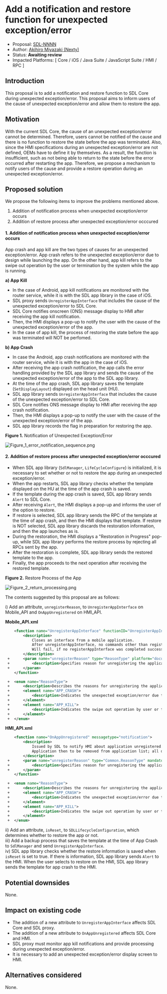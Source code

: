# Add a notification and restore function for unexpected exception/error

* Proposal: [SDL-NNNN](NNNN-Add-a-notification-and-restore-function-for-unexpected-exception-error.md)
* Author: [Akihiro Miyazaki (Nexty)](https://github.com/Akihiro-Miyazaki)
* Status: **Awaiting review**
* Impacted Platforms: [ Core / iOS / Java Suite / JavaScript Suite / HMI / RPC ]

## Introduction
This proposal is to add a notification and restore function to SDL Core during unexpected exception/error. This proposal aims to inform users of the cause of unexpected exception/error and allow them to restore the app.


## Motivation
With the current SDL Core, the cause of an unexpected exception/error cannot be determined. Therefore, users cannot be notified of the cause and there is no function to restore the state before the app was terminated. Also, since the HMI specifications during an unexpected exception/error are not defined, OEMs have to define it by themselves. As a result, the function is insufficient, such as not being able to return to the state before the error occurred after restarting the app. Therefore, we propose a mechanism to notify users of the cause and provide a restore operation during an unexpected exception/error.


## Proposed solution
We propose the following items to improve the problems mentioned above.
1. Addition of notification process when unexpected exception/error occurs
2. Addition of restore process after unexpected exception/error occcured

#### 1. Addition of notification process when unexpected exception/error occurs
App crash and app kill are the two types of causes for an unexpected exception/error. App crash refers to the unexpected exception/error due to design while launching the app. On the other hand, app kill refers to the swipe out operation by the user or termination by the system while the app is running.

<b>a) App Kill</b>

- In the case of Android, app kill notifications are monitored with the router service, while it is with the SDL app library in the case of iOS.
- SDL proxy sends `UnregisterAppInterface` that includes the cause of the unexpected exception/error to SDL Core.
- SDL Core notifies onscreen (ONS) message display to HMI after receiving the app kill notification.
- Then, the HMI displays a pop-up to notify the user with the cause of the unexpected exception/error of the app.
- In the case of app kill, the process of restoring the state before the app was terminated will NOT be perfomed.

<b>b) App Crash</b>

- In case the Android, app crash notifications are monitored with the router service, while it is with the app in the case of iOS.
- After receiving the app crash notification, the app calls the error handling provided by the SDL app library and sends the cause of the unexpected exception/error of the app to the SDL app library.
- At the time of the app crash, SDL app library saves the template (`SetDisplayLayout`) displayed on the head unit (HU).
- SDL app library sends `UnregisterAppInterface` that includes the cause of the unexpected exception/error to SDL Core.
- SDL Core notifies ONS message display to HMI after receiving the app crash notification.
- Then, the HMI displays a pop-up to notify the user with the cause of the unexpected exception/error of the app.
- SDL app library records the flag in preparation for restoring the app.

<b>Figure 1.</b> Notification of Unexpected Exception/Error

![Figure_1_error_notification_sequence.png](../assets/proposals/NNNN-Add-a-notification-and-restore-function-for-unexpected-exception-error/Figure_1_error_notification_sequence.png)

#### 2. Addition of restore process after unexpected exception/error occcured

- When SDL app library (`SdlManager`, `LifeCycleConfigure`) is initialized, it is necessary to set whether or not to restore the app during an unexpected exception/error.
- When the app restarts, SDL app library checks whether the template displayed on the HU at the time of the app crash is saved.
- If the template during the app crash is saved, SDL app library sends `Alert` to SDL Core.
- After receiving `Alert`, the HMI displays a pop-up and informs the user of the option to restore.
- If restore is selected, SDL app library sends the RPC of the template at the time of app crash, and then the HMI displays that template. If restore is NOT selected, SDL app library discards the restoration information, and then the app launches as is.
- During the restoration, the HMI displays a "Restoration in Progress" pop-up, while SDL app library performs the restore process by rejecting all RPCs sent by the app.
- After the restoration is complete, SDL app library sends the restored template to the app.
- Finally, the app proceeds to the next operation after receiving the restored template.

<b>Figure 2.</b> Restore Process of the App

![Figure_2_return_processing.png](../assets/proposals/NNNN-Add-a-notification-and-restore-function-for-unexpected-exception-error/Figure_2_return_processing.png)

The contents suggested by this proposal are as follows:

i) Add an attribute, `unregisterReason`,  to `UnregisterAppInterface` on Mobile_API and `OnAppUnregistered` on HMI_API.

<b>Mobile_API.xml</b>

```xml
    <function name="UnregisterAppInterface" functionID="UnregisterAppInterfaceID" messagetype="request" since="1.0">
        <description>
            Closes an interface from a mobile application.
            After unregisterAppInterface, no commands other than registerAppInterface will be accepted/executed.
            Will fail, if no registerAppInterface was completed successfully before.
        </description>
 +      <param name="unregisterReason" type="ReasonType" platform="documentation" mandatory="true">
 +          <description>Specifies reason for unregistering the application.</description>
 +      </param>
    </function>

 +  <enum name="ReasonType">
 +      <description>Describes the reasons for unregistering the application.</description>
 +      <element name="APP_CRASH">
 +          <description>Indicates the unexpected exception/error due to design while launching the application.</description>
 +      </element>
 +      <element name="APP_KILL">
 +          <description>Indicates the swipe out operation by user or termination by the system while the application is running.</description>
 +      </element>
 +  </enum>
```

<b>HMI_API.xml</b>

```xml
    <function name="OnAppUnregistered" messagetype="notification">
        <description>
            Issued by SDL to notify HMI about application unregistered.
            Application then to be removed from application list; all data connected with application has to be cleared up.
        </description>
 +      <param name="unregisterReason" type="Common.ReasonType" mandatory="true">
 +          <description>Specifies reason for unregistering the application.</description>
 +      </param>
    </function>

 +  <enum name="ReasonType">
 +      <description>Describes the reasons for unregistering the application.</description>
 +      <element name="APP_CRASH">
 +          <description>Indicates the unexpected exception/error due to design while launching the application.</description>
 +      </element>
 +      <element name="APP_KILL">
 +          <description>Indicates the swipe out operation by user or termination by the system while the application is running.</description>
 +      </element>
 +  </enum>
```

ii) Add an attribute, `isReset`, to `SDLLifecycleConfiguration`, which determines whether to restore the app or not.<br>
iii) Add a backup process that saves the template at the time of App Crash to `SdlManager` and send `UnregisterAppInterface`.<br>
iv) SDL app library checks whether the restore information is saved when `isReset` is set to true. If there is information, SDL app library sends `Alert` to the HMI. When the user selects to restore on the HMI, SDL app library sends the template for app crash to the HMI.


## Potential downsides
None.


## Impact on existing code

- The addition of a new attribute to `UnregisterAppInterface` affects SDL Core and SDL proxy.
- The addition of a new attribute to `OnAppUnregistered` affects SDL Core and HMI.
- SDL proxy must monitor app kill notifications and provide processing during unexpected exception/error.
- It is necessary to add an unexpected exception/error display screen to HMI.


## Alternatives considered
None.
